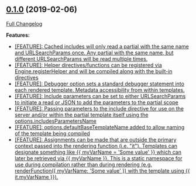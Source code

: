 ## [0.1.0](https://github.com/ugate/templeo/tree/v0.1.0) (2019-02-06)
[Full Changelog](https://github.com/ugate/templeo/compare/v0.1.0...v0.1.0)


__Features:__
* [[FEATURE]: Cached includes will only read a partial with the same name and URLSearchParams once. Any partial with the same name, but different URLSearchParams will be read multiple times.](https://github.com/ugate/templeo/commit/4e6402051e665ca8718a30ac116c91115e56fb8d)
* [[FEATURE]: Helper directives/functions can be registered via Engine.registerHelper and will be compiled along with the built-in directives](https://github.com/ugate/templeo/commit/690bfeeae899d0fe4ce2c063ed9b13f70ca3effd)
* [[FEATURE]: Debugger option sets a standard debugger statement into each rendered template. Metadata accessibility from within templates.](https://github.com/ugate/templeo/commit/3c8c14cdfe96de29b1f042f309a7f2908b8afb30)
* [[FEATURE]: Include parameters can be set to either URLSearchParams to initiate a read or JSON to add the parameters to the partial scope](https://github.com/ugate/templeo/commit/643fe36e2798a879ab02956566e6f1d640a03a5c)
* [[FEATURE]: Passing parameters to the include directive for use on the server and/or within the partial template itself using the options.includesParametersName](https://github.com/ugate/templeo/commit/affac39a7e8de3f8f0ea8baa63c9d64c61b04225)
* [[FEATURE]: options.defaultBaseTemplateName added to allow naming of the template being compiled](https://github.com/ugate/templeo/commit/127f8b2028c23988f9065bae27ed821061bc4f8a)
* [[FEATURE]: Assignments can be made that are outside the primary context passed into the rendering function (i.e. "it"). Templates can designate something like {{ myVarName = 'Some value' }} which can later be retrieved via {{ myVarName }}. This is a static namespace for use during compilation rather than during rendering (e.g. renderFunction({ myVarName: 'Some value' }) with the template using {{ it.myVarName }}).](https://github.com/ugate/templeo/commit/c88303bdcfdd651e329508b0f4745c301962f6a8)